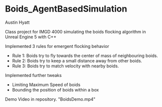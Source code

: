 # Boids_AgentBasedSimulation
Austin Hyatt

Class project for IMGD 4000 simulating the boids flocking algorithm in Unreal Engine 5 with C++

Implemented 3 rules for emergent flocking behavior
- Rule 1: Boids try to fly towards the center of mass of neighbouring boids.
- Rule 2: Boids try to keep a small distance away from other boids.
- Rule 3: Boids try to match velocity with nearby boids.

Implemented further tweaks
- Limiting Maximum Speed of boids
- Bounding the position of boids within a box

Demo Video in repository. "BoidsDemo.mp4"

